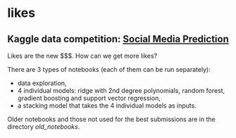 # likes
## Kaggle data competition: [Social Media Prediction](https://www.kaggle.com/c/ift6758-a20/data?select=train.csv)
Likes are the new $$$. How can we get more likes?


There are 3 types of notebooks (each of them can be run separately):
* data exploration,
* 4 individual models: ridge with 2nd degree polynomials, random forest, gradient boosting and support vector regression,
* a stacking model that takes the 4 individual models as inputs.

Older notebooks and those not used for the best submissions are in the directory *old_notebooks*.
